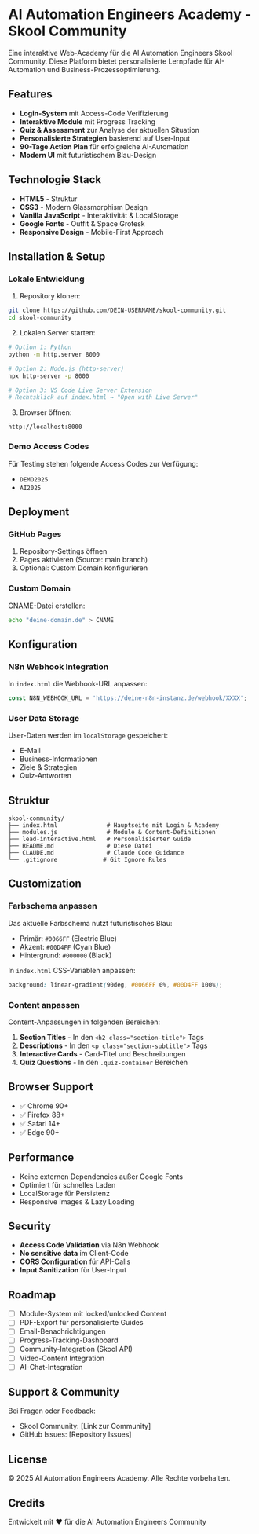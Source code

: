 # AI Automation Engineers Academy - Skool Community

Eine interaktive Web-Academy für die AI Automation Engineers Skool Community. Diese Platform bietet personalisierte Lernpfade für AI-Automation und Business-Prozessoptimierung.

## Features

- **Login-System** mit Access-Code Verifizierung
- **Interaktive Module** mit Progress Tracking
- **Quiz & Assessment** zur Analyse der aktuellen Situation
- **Personalisierte Strategien** basierend auf User-Input
- **90-Tage Action Plan** für erfolgreiche AI-Automation
- **Modern UI** mit futuristischem Blau-Design

## Technologie Stack

- **HTML5** - Struktur
- **CSS3** - Modern Glassmorphism Design
- **Vanilla JavaScript** - Interaktivität & LocalStorage
- **Google Fonts** - Outfit & Space Grotesk
- **Responsive Design** - Mobile-First Approach

## Installation & Setup

### Lokale Entwicklung

1. Repository klonen:
```bash
git clone https://github.com/DEIN-USERNAME/skool-community.git
cd skool-community
```

2. Lokalen Server starten:
```bash
# Option 1: Python
python -m http.server 8000

# Option 2: Node.js (http-server)
npx http-server -p 8000

# Option 3: VS Code Live Server Extension
# Rechtsklick auf index.html → "Open with Live Server"
```

3. Browser öffnen:
```
http://localhost:8000
```

### Demo Access Codes

Für Testing stehen folgende Access Codes zur Verfügung:
- `DEMO2025`
- `AI2025`

## Deployment

### GitHub Pages

1. Repository-Settings öffnen
2. Pages aktivieren (Source: main branch)
3. Optional: Custom Domain konfigurieren

### Custom Domain

CNAME-Datei erstellen:
```bash
echo "deine-domain.de" > CNAME
```

## Konfiguration

### N8n Webhook Integration

In `index.html` die Webhook-URL anpassen:

```javascript
const N8N_WEBHOOK_URL = 'https://deine-n8n-instanz.de/webhook/XXXX';
```

### User Data Storage

User-Daten werden im `localStorage` gespeichert:
- E-Mail
- Business-Informationen
- Ziele & Strategien
- Quiz-Antworten

## Struktur

```
skool-community/
├── index.html              # Hauptseite mit Login & Academy
├── modules.js              # Module & Content-Definitionen
├── lead-interactive.html   # Personalisierter Guide
├── README.md               # Diese Datei
├── CLAUDE.md               # Claude Code Guidance
└── .gitignore             # Git Ignore Rules
```

## Customization

### Farbschema anpassen

Das aktuelle Farbschema nutzt futuristisches Blau:
- Primär: `#0066FF` (Electric Blue)
- Akzent: `#00D4FF` (Cyan Blue)
- Hintergrund: `#000000` (Black)

In `index.html` CSS-Variablen anpassen:

```css
background: linear-gradient(90deg, #0066FF 0%, #00D4FF 100%);
```

### Content anpassen

Content-Anpassungen in folgenden Bereichen:
1. **Section Titles** - In den `<h2 class="section-title">` Tags
2. **Descriptions** - In den `<p class="section-subtitle">` Tags
3. **Interactive Cards** - Card-Titel und Beschreibungen
4. **Quiz Questions** - In den `.quiz-container` Bereichen

## Browser Support

- ✅ Chrome 90+
- ✅ Firefox 88+
- ✅ Safari 14+
- ✅ Edge 90+

## Performance

- Keine externen Dependencies außer Google Fonts
- Optimiert für schnelles Laden
- LocalStorage für Persistenz
- Responsive Images & Lazy Loading

## Security

- **Access Code Validation** via N8n Webhook
- **No sensitive data** im Client-Code
- **CORS Configuration** für API-Calls
- **Input Sanitization** für User-Input

## Roadmap

- [ ] Module-System mit locked/unlocked Content
- [ ] PDF-Export für personalisierte Guides
- [ ] Email-Benachrichtigungen
- [ ] Progress-Tracking-Dashboard
- [ ] Community-Integration (Skool API)
- [ ] Video-Content Integration
- [ ] AI-Chat-Integration

## Support & Community

Bei Fragen oder Feedback:
- Skool Community: [Link zur Community]
- GitHub Issues: [Repository Issues]

## License

© 2025 AI Automation Engineers Academy. Alle Rechte vorbehalten.

## Credits

Entwickelt mit ❤️ für die AI Automation Engineers Community
